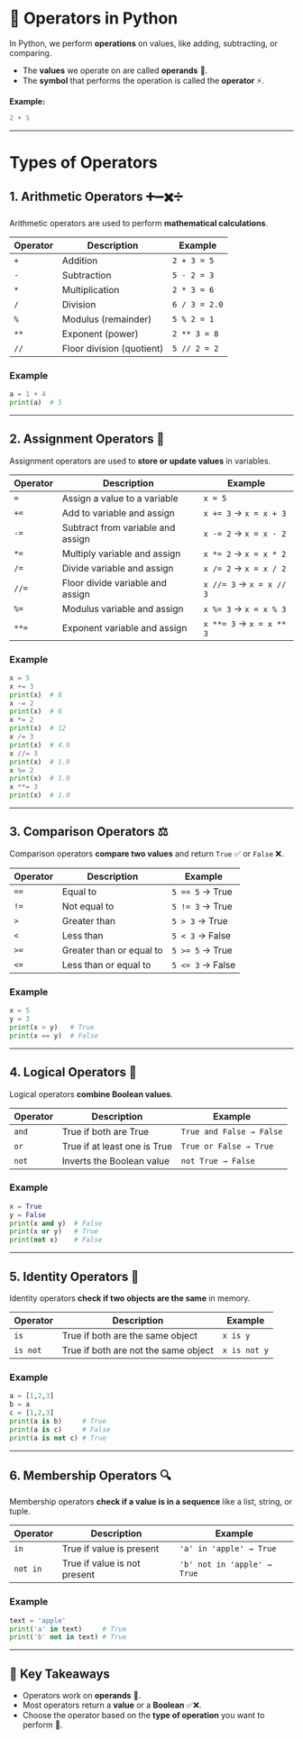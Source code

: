 # 💯 Operators in Python

In Python, we perform **operations** on values, like adding, subtracting, or comparing.

- The **values** we operate on are called **operands** 💎.
- The **symbol** that performs the operation is called the **operator** ⚡.

**Example:**
```python
2 + 5
```

---

# Types of Operators

## 1. Arithmetic Operators ➕➖✖️➗

Arithmetic operators are used to perform **mathematical calculations**.

| Operator | Description                  | Example       |
|----------|------------------------------|---------------|
| `+`      | Addition                     | `2 + 3 = 5`   |
| `-`      | Subtraction                  | `5 - 2 = 3`   |
| `*`      | Multiplication               | `2 * 3 = 6`   |
| `/`      | Division                     | `6 / 3 = 2.0` |
| `%`      | Modulus (remainder)          | `5 % 2 = 1`   |
| `**`     | Exponent (power)             | `2 ** 3 = 8`  |
| `//`     | Floor division (quotient)    | `5 // 2 = 2`  |

### Example
```python
a = 1 + 4
print(a)  # 5
```

---

## 2. Assignment Operators 📝

Assignment operators are used to **store or update values** in variables.

| Operator | Description | Example |
|----------|-------------|---------|
| `=` | Assign a value to a variable | `x = 5` |
| `+=` | Add to variable and assign | `x += 3` → `x = x + 3` |
| `-=` | Subtract from variable and assign | `x -= 2` → `x = x - 2` |
| `*=` | Multiply variable and assign | `x *= 2` → `x = x * 2` |
| `/=` | Divide variable and assign | `x /= 2` → `x = x / 2` |
| `//=` | Floor divide variable and assign | `x //= 3` → `x = x // 3` |
| `%=` | Modulus variable and assign | `x %= 3` → `x = x % 3` |
| `**=` | Exponent variable and assign | `x **= 3` → `x = x ** 3` |

### Example
```python
x = 5
x += 3
print(x)  # 8
x -= 2
print(x)  # 6
x *= 2
print(x)  # 12
x /= 3
print(x)  # 4.0
x //= 3
print(x)  # 1.0
x %= 2
print(x)  # 1.0
x **= 3
print(x)  # 1.0
```

---

## 3. Comparison Operators ⚖️

Comparison operators **compare two values** and return `True` ✅ or `False` ❌.

| Operator | Description | Example |
|----------|-------------|---------|
| `==` | Equal to | `5 == 5` → True |
| `!=` | Not equal to | `5 != 3` → True |
| `>` | Greater than | `5 > 3` → True |
| `<` | Less than | `5 < 3` → False |
| `>=` | Greater than or equal to | `5 >= 5` → True |
| `<=` | Less than or equal to | `5 <= 3` → False |

### Example
```python
x = 5
y = 3
print(x > y)   # True
print(x == y)  # False
```

---

## 4. Logical Operators 🤔

Logical operators **combine Boolean values**.

| Operator | Description | Example |
|----------|-------------|---------|
| `and` | True if both are True | `True and False → False` |
| `or` | True if at least one is True | `True or False → True` |
| `not` | Inverts the Boolean value | `not True → False` |

### Example
```python
x = True
y = False
print(x and y)  # False
print(x or y)   # True
print(not x)    # False
```

---

## 5. Identity Operators 🧩

Identity operators **check if two objects are the same** in memory.

| Operator | Description | Example |
|----------|-------------|---------|
| `is` | True if both are the same object | `x is y` |
| `is not` | True if both are not the same object | `x is not y` |

### Example
```python
a = [1,2,3]
b = a
c = [1,2,3]
print(a is b)     # True
print(a is c)     # False
print(a is not c) # True
```

---

## 6. Membership Operators 🔍

Membership operators **check if a value is in a sequence** like a list, string, or tuple.

| Operator | Description | Example |
|----------|-------------|---------|
| `in` | True if value is present | `'a' in 'apple' → True` |
| `not in` | True if value is not present | `'b' not in 'apple' → True` |

### Example
```python
text = 'apple'
print('a' in text)     # True
print('b' not in text) # True
```

---

## 📝 Key Takeaways

- Operators work on **operands** 💎.
- Most operators return a **value** or a **Boolean** ✅❌.
- Choose the operator based on the **type of operation** you want to perform 🎯.

